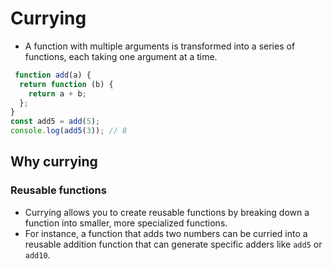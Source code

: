 # Currying

- A function with multiple arguments is transformed into a series of functions, each taking one argument at a time.

``` javascript
 function add(a) {
  return function (b) {
    return a + b;
  };
}
const add5 = add(5);
console.log(add5(3)); // 8

```

## Why currying

### Reusable functions

- Currying allows you to create reusable functions by breaking down a function into smaller, more specialized functions.
- For instance, a function that adds two numbers can be curried into a reusable addition function that can generate specific adders like `add5` or `add10`.
